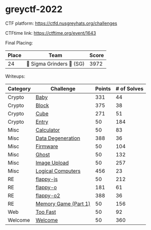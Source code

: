 # greyctf-2022

CTF platform: https://ctfd.nusgreyhats.org/challenges

CTFtime link: https://ctftime.org/event/1643

Final Placing:

| Place | Team | Score |
|-------|------|-------|
| 24 | 🗿 Sigma Grinders 🗿 (SG) | 3972 |

Writeups:

| Category | Challenge | Points | # of Solves |
| --- | --- | --- | --- |
| Crypto | [Baby](./crypto/baby.md) | 331 | 44 |
| Crypto | [Block](./crypto/block.md) | 375 | 38 |
| Crypto | [Cube](./crypto/Cube.md) | 271 | 51 |
| Crypto | [Entry](./crypto/Entry.md) | 50 | 184 |
| Misc | [Calculator](./misc/Calculator.md) | 50 | 83 |
| Misc | [Data Degeneration](./misc/Data-Degeneration.md) | 388 | 36 |
| Misc | [Firmware](./misc/Firmware.md) | 50 | 104 |
| Misc | [Ghost](./misc/Ghost.md) | 50 | 132 |
| Misc | [Image Upload](./misc/Image%20Upload.md) | 50 | 257 |
| Misc | [Logical Computers](./misc/Logical-Computers.md) | 456 | 23 |
| RE | [flappy-js](./re/flappy-js.md) | 50 | 212 |
| RE | [flappy-o](./re/flappy-o.md) | 181 | 61 |
| RE | [flappy-o2](./re/flappy-o2.md) | 388 | 36 |
| RE | [Memory Game (Part 1)](./re/Memory%20Game%20(Part%201).md) | 50 | 156 |
| Web | [Too Fast](./web/Too%20Fast.md) | 50 | 92 |
| Welcome | [Welcome](./welcome/Welcome.md) | 50 | 360 |
